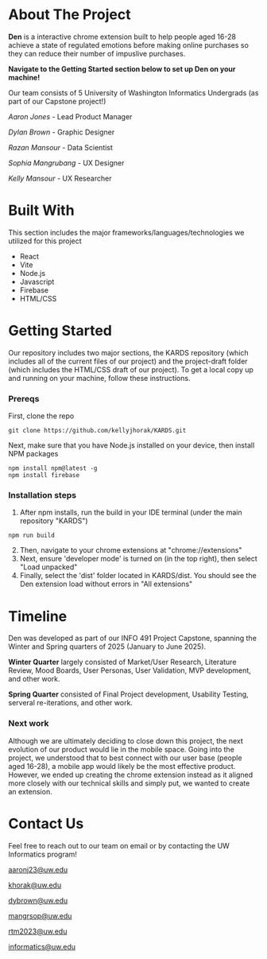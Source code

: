 # About The Project
**Den** is a interactive chrome extension built to help people aged 16-28 achieve a state of regulated emotions before making online purchases so they can reduce their number of impuslive purchases.

__Navigate to the **Getting Started** section below to set up Den on your machine!__

Our team consists of 5 University of Washington Informatics Undergrads (as part of our Capstone project!)

_Aaron Jones_ - Lead Product Manager

_Dylan Brown_ - Graphic Designer

_Razan Mansour_ - Data Scientist

_Sophia Mangrubang_ - UX Designer

_Kelly Mansour_ - UX Researcher

# Built With
This section includes the major frameworks/languages/technologies we utilized for this project
- React
- Vite
- Node.js
- Javascript
- Firebase
- HTML/CSS

# Getting Started
Our repository includes two major sections, the KARDS repository (which includes all of the current files of our project) and the project-draft folder (which includes the HTML/CSS draft of our project). To get a local copy up and running on your machine, follow these instructions.

### Prereqs
First, clone the repo
```
git clone https://github.com/kellyjhorak/KARDS.git
```
Next, make sure that you have Node.js installed on your device, then install NPM packages
```
npm install npm@latest -g
npm install firebase
```
### Installation steps
1. After npm installs, run the build in your IDE terminal (under the main repository "KARDS")
```
npm run build
```
2. Then, navigate to your chrome extensions at "chrome://extensions"
3. Next, ensure 'developer mode' is turned on (in the top right), then select "Load unpacked"
4. Finally, select the 'dist' folder located in KARDS/dist. You should see the Den extension load without errors in "All extensions"

# Timeline
Den was developed as part of our INFO 491 Project Capstone, spanning the Winter and Spring quarters of 2025 (January to June 2025).

**Winter Quarter** largely consisted of Market/User Research, Literature Review, Mood Boards, User Personas, User Validation, MVP development, and other work.

**Spring Quarter** consisted of Final Project development, Usability Testing, serveral re-iterations, and other work.

### Next work
Although we are ultimately deciding to close down this project, the next evolution of our product would lie in the mobile space. Going into the project, we understood that to best connect with our user base (people aged 16-28), a mobile app would likely be the most effective product. However, we ended up creating the chrome extension instead as it aligned more closely with our technical skills and simply put, we wanted to create an extension. 

# Contact Us
Feel free to reach out to our team on email or by contacting the UW Informatics program!

aaronj23@uw.edu

khorak@uw.edu

dybrown@uw.edu

mangrsop@uw.edu

rtm2023@uw.edu

informatics@uw.edu

